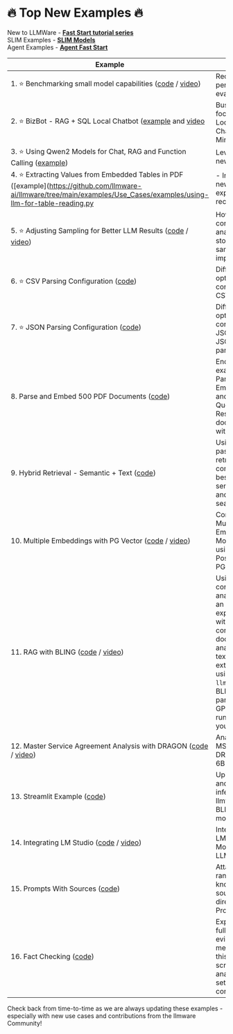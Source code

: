 # 🔥 Top New Examples 🔥  

New to LLMWare - [**Fast Start tutorial series**](https://github.com/llmware-ai/llmware/tree/main/fast_start)   
SLIM Examples -  [**SLIM Models**](SLIM-Agents/)  
Agent Examples - [**Agent Fast Start**](https://github.com/llmware-ai/llmware/tree/main/fast_start/agents)  

| Example     |  Detail      |
|-------------|--------------|
| 1. ⭐ Benchmarking small model capabilities ([code](fast_start/agents/agents-15-get_model_benchmarks.py) / [video](https://youtu.be/78CnvJUmQe4?si=JhLsbgmHXf0oUKz)) | Recent performance evaluations  |   
| 2. ⭐  BizBot - RAG + SQL Local Chatbot ([example](https://github.com/llmware-ai/llmware/tree/main/examples/Use_Cases/biz_bot.py) and [video](https://youtu.be/4nBYDEjxxTE?si=o6PDPbu0PVcT-tYd) | Business-focused Local Chatbot in Minutes |  
| 3. ⭐  Using Qwen2 Models for Chat, RAG and Function Calling ([example](https://github.com/llmware-ai/llmware/tree/main/examples/Models/using-qwen2-models.py)) | Leverage new models |  
| 4. ⭐ Extracting Values from Embedded Tables in PDF ([example](https://github.com/llmware-ai/llmware/tree/main/examples/Use_Cases/examples/using-llm-for-table-reading.py| - Innovative new experimental recipe | 
| 5. ⭐ Adjusting Sampling for Better LLM Results ([code](Models/adjusting_sampling_settings.py) / [video](https://youtu.be/iXp1tj-pPjM?si=4fauK9P49c22H82x)) | How to control and analyze stochastic sampling impact  
| 6. ⭐ CSV Parsing Configuration ([code](Parsing/parse_csv_custom.py)) | Different options for configuring CSV parsing |  
| 7. ⭐ JSON Parsing Configuration ([code](Parsing/parse_jsonl_custom.py)) | Different options for configuring JSON and JSONL parsing | 
| 8.   Parse and Embed 500 PDF Documents ([code](Embedding/docs2vecs_with_milvus-un_resolutions.py))  | End-to-end example for Parsing, Embedding and Querying UN Resolution documents with Milvus  |
| 9.  Hybrid Retrieval - Semantic + Text ([code](Retrieval/dual_pass_with_custom_filter.py)) | Using 'dual pass' retrieval to combine best of semantic and text search |  
| 10.   Multiple Embeddings with PG Vector ([code](Embedding/using_multiple_embeddings.py) / [video](https://www.youtube.com/watch?v=Bncvggy6m5Q)) | Comparing Multiple Embedding Models using Postgres / PG Vector |
| 11.   RAG with BLING ([code](RAG/contract_analysis_on_laptop_with_bling_models.py) / [video](https://www.youtube.com/watch?v=8aV5p3tErP0)) | Using contract analysis as an example, experiment with RAG for complex document analysis and text extraction using `llmware`'s BLING ~1B parameter GPT model running on your laptop. |  
| 12.   Master Service Agreement Analysis with DRAGON ([code](RAG/msa_processing.py) / [video](https://www.youtube.com/watch?v=Cf-07GBZT68&t=2s)) | Analyzing MSAs using DRAGON YI 6B Model.   |                                                                                                                         
| 13.   Streamlit Example ([code](Getting_Started/ui_without_a_database.py))  | Upload pdfs, and run inference on llmware BLING models.  |  
| 14.   Integrating LM Studio ([code](Models/using-open-chat-models.py) / [video](https://www.youtube.com/watch?v=h2FDjUyvsKE&t=101s)) | Integrating LM Studio Models with LLMWare  |                                                                                                                                       
| 15.  Prompts With Sources ([code](Prompts/prompt_with_sources.py))  | Attach wide range of knowledge sources directly into Prompts.   |   
| 16.  Fact Checking ([code](Prompts/fact_checking.py))  | Explore the full set of evidence methods in this example script that analyzes a set of contracts.   | 

Check back from time-to-time as we are always updating these examples - especially with new use cases and contributions from the llmware Community!  


